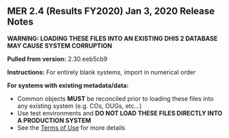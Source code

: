 ## MER 2.4 (Results FY2020) Jan 3, 2020 Release Notes

**WARNING: LOADING THESE FILES INTO AN EXISTING DHIS 2 DATABASE MAY CAUSE SYSTEM CORRUPTION**

**Pulled from version:** 2.30.eeb5cb9

**Instructions:** For entirely blank systems, import in numerical order

**For systems with existing metadata/data:** 

 - Common objects **MUST** be reconciled prior to loading these files into any existing system (e.g. COs, OUGs, etc...)
 - Use test environments and **DO NOT LOAD THESE FILES DIRECTLY INTO A PRODUCTION SYSTEM**
 - See the [Terms of Use](https://github.com/pepfar-datim/DATIM-MER-METADATA/blob/master/README.md) for more details
